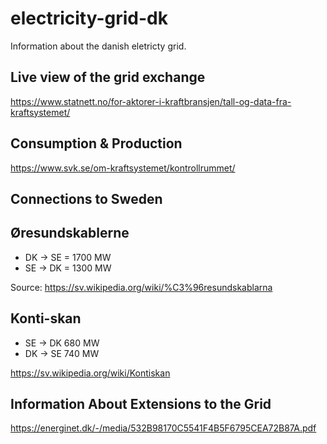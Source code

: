 # electricity-grid-dk

Information about the danish eletricty grid.


## Live view of the grid exchange 
https://www.statnett.no/for-aktorer-i-kraftbransjen/tall-og-data-fra-kraftsystemet/

## Consumption & Production
https://www.svk.se/om-kraftsystemet/kontrollrummet/

## Connections to Sweden 

## Øresundskablerne

* DK -> SE = 1700 MW
* SE -> DK = 1300 MW

Source: https://sv.wikipedia.org/wiki/%C3%96resundskablarna

## Konti-skan

* SE -> DK 680 MW
* DK -> SE 740 MW

https://sv.wikipedia.org/wiki/Kontiskan


## Information About Extensions to the Grid
https://energinet.dk/-/media/532B98170C5541F4B5F6795CEA72B87A.pdf
